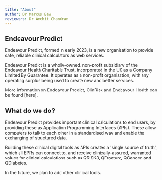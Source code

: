 ```yaml
---
title: "About"
author: Dr Marcus Baw
reviewers: Dr Anchit Chandran
---
```


## Endeavour Predict

Endeavour Predict, formed in early 2023, is a new organisation to provide safe, reliable clinical calculators as web services.

Endeavour Predict is a wholly-owned, non-profit subsidiary of the Endeavour Health Charitable Trust, incorporated in the UK as a Company Limited By Guarantee. It operates as a non-profit organisation, with any operating surplus being used to create new and better services.

More information on Endeavour Predict, ClinRisk and Endeavour Health can be found [here].

## What do we do?

Endeavour Predict provides important clinical calculations to end users, by providing these as Application Programming Interfaces (APIs). These allow computers to talk to each other in a standardised way and enable the exchanging of structured data.

Building these clinical digital tools as APIs creates a 'single source of truth', which all EPRs can connect to, and receive clinically-assured, warranted values for clinical calculations such as QRISK3, QFracture, QCancer, and QDiabetes.

In the future, we plan to add other clinical tools.
